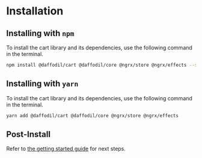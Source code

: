 # Installation

## Installing with `npm`

To install the cart library and its dependencies, use the following command in the terminal.

```bash
npm install @daffodil/cart @daffodil/core @ngrx/store @ngrx/effects --save
```

## Installing with `yarn`

To install the cart library and its dependencies, use the following command in the terminal.

```bash
yarn add @daffodil/cart @daffodil/core @ngrx/store @ngrx/effects
```

## Post-Install

Refer to [the getting started guide](./getting-started.md) for next steps.
